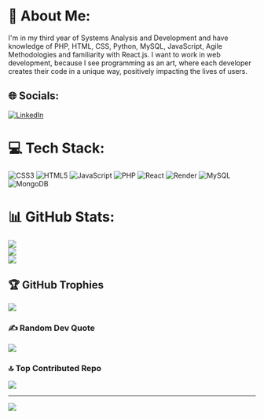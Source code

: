 # 💫 About Me:
I'm in my third year of Systems Analysis and Development and have knowledge of PHP, HTML, CSS, Python, MySQL, JavaScript, Agile Methodologies and familiarity with React.js. I want to work in web development, because I see programming as an art, where each developer creates their code in a unique way, positively impacting the lives of users.


## 🌐 Socials:
[![LinkedIn](https://img.shields.io/badge/LinkedIn-%230077B5.svg?logo=linkedin&logoColor=white)](https://linkedin.com/in/https://www.linkedin.com/in/victorelias771/) 

# 💻 Tech Stack:
![CSS3](https://img.shields.io/badge/css3-%231572B6.svg?style=for-the-badge&logo=css3&logoColor=white) ![HTML5](https://img.shields.io/badge/html5-%23E34F26.svg?style=for-the-badge&logo=html5&logoColor=white) ![JavaScript](https://img.shields.io/badge/javascript-%23323330.svg?style=for-the-badge&logo=javascript&logoColor=%23F7DF1E) ![PHP](https://img.shields.io/badge/php-%23777BB4.svg?style=for-the-badge&logo=php&logoColor=white) ![React](https://img.shields.io/badge/react-%2320232a.svg?style=for-the-badge&logo=react&logoColor=%2361DAFB) ![Render](https://img.shields.io/badge/Render-%46E3B7.svg?style=for-the-badge&logo=render&logoColor=white) ![MySQL](https://img.shields.io/badge/mysql-4479A1.svg?style=for-the-badge&logo=mysql&logoColor=white) ![MongoDB](https://img.shields.io/badge/MongoDB-%234ea94b.svg?style=for-the-badge&logo=mongodb&logoColor=white)
# 📊 GitHub Stats:
![](https://github-readme-stats.vercel.app/api?username=vitinhoos&theme=dark&hide_border=false&include_all_commits=false&count_private=false)<br/>
![](https://github-readme-streak-stats.herokuapp.com/?user=vitinhoos&theme=dark&hide_border=false)<br/>
![](https://github-readme-stats.vercel.app/api/top-langs/?username=vitinhoos&theme=dark&hide_border=false&include_all_commits=false&count_private=false&layout=compact)

## 🏆 GitHub Trophies
![](https://github-profile-trophy.vercel.app/?username=vitinhoos&theme=radical&no-frame=false&no-bg=true&margin-w=4)

### ✍️ Random Dev Quote
![](https://quotes-github-readme.vercel.app/api?type=horizontal&theme=dark)

### 🔝 Top Contributed Repo
![](https://github-contributor-stats.vercel.app/api?username=vitinhoos&limit=5&theme=dark&combine_all_yearly_contributions=true)

---
[![](https://visitcount.itsvg.in/api?id=vitinhoos&icon=0&color=0)](https://visitcount.itsvg.in)

<!-- Proudly created with GPRM ( https://gprm.itsvg.in ) -->
